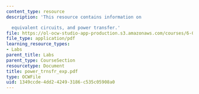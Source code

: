 ```yaml
---
content_type: resource
description: 'This resource contains information on

  equivalent circuits, and power transfer.'
file: https://ol-ocw-studio-app-production.s3.amazonaws.com/courses/6-071j-introduction-to-electronics-signals-and-measurement-spring-2006/1349ccde4dd242493186c535c05908a0_power_trnsfr_exp.pdf
file_type: application/pdf
learning_resource_types:
- Labs
parent_title: Labs
parent_type: CourseSection
resourcetype: Document
title: power_trnsfr_exp.pdf
type: OCWFile
uid: 1349ccde-4dd2-4249-3186-c535c05908a0
---
```

